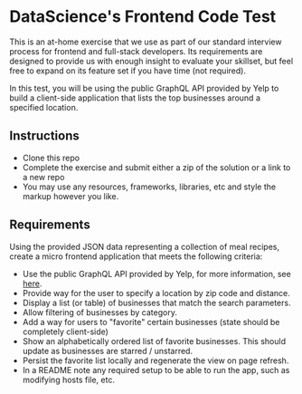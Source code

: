DataScience's Frontend Code Test
==================

This is an at-home exercise that we use as part of our standard interview process for frontend and full-stack developers. Its requirements are designed to provide us with enough insight to evaluate your skillset, but feel free to expand on its feature set if you have time (not required).

In this test, you will be using the public GraphQL API provided by Yelp to
build a client-side application that lists the top businesses around a specified location.

## Instructions

* Clone this repo
* Complete the exercise and submit either a zip of the solution or a link to a new repo
* You may use any resources, frameworks, libraries, etc and style the markup however you like.

## Requirements

Using the provided JSON data representing a collection of meal recipes, create a micro frontend application that meets the following criteria:

* Use the public GraphQL API provided by Yelp, for more information, see [here](https://www.yelp.com/developers/graphql/guides/intro).
* Provide way for the user to specify a location by zip code and distance.
* Display a list (or table) of businesses that match the search parameters.
* Allow filtering of businesses by category.
* Add a way for users to "favorite" certain businesses (state should be completely client-side)
* Show an alphabetically ordered list of favorite businesses. This should update as businesses are starred / unstarred.
* Persist the favorite list locally and regenerate the view on page refresh.
* In a README note any required setup to be able to run the app, such as modifying hosts file, etc.
